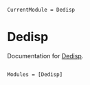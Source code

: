 ```@meta
CurrentModule = Dedisp
```

# Dedisp

Documentation for [Dedisp](https://github.com/kiranshila/Dedisp.jl).

```@index
```

```@autodocs
Modules = [Dedisp]
```
